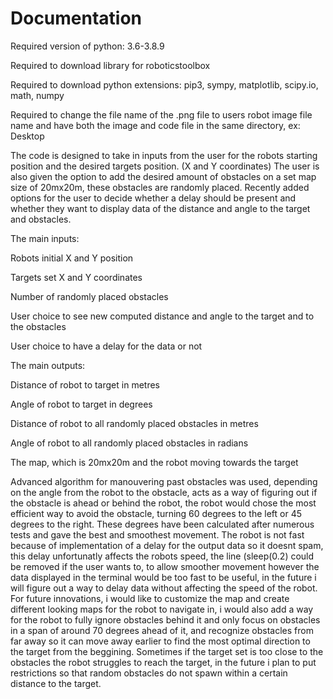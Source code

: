 # Documentation

Required version of python: 3.6-3.8.9

Required to download library for roboticstoolbox

Required to download python extensions: pip3, sympy, matplotlib, scipy.io, math, numpy

Required to change the file name of the .png file to users robot image file name and have both the image and code file in the same directory, ex: Desktop

The code is designed to take in inputs from the user for the robots starting position and the desired targets position. (X and Y coordinates) 
The user is also given the option to add the desired amount of obstacles on a set map size of 20mx20m, these obstacles are randomly placed.
Recently added options for the user to decide whether a delay should be present and whether they want to display data of the distance and angle to the target and obstacles.

The main inputs:

  Robots initial X and Y position
  
  Targets set X and Y coordinates
  
  Number of randomly placed obstacles
  
  User choice to see new computed distance and angle to the target and to the obstacles
  
  User choice to have a delay for the data or not

The main outputs:

  Distance of robot to target in metres
  
  Angle of robot to target in degrees
  
  Distance of robot to all randomly placed obstacles in metres 
  
  Angle of robot to all randomly placed obstacles in radians
  
  The map, which is 20mx20m and the robot moving towards the target
  
Advanced algorithm for manouvering past obstacles was used, depending on the angle from the robot to the obstacle, acts as a way of figuring out if the obstacle is ahead or behind the robot, the robot would chose the most efficient way to avoid the obstacle, turning 60 degrees to the left or 45 degrees to the right. These degrees have been calculated after numerous tests and gave the best and smoothest movement.
The robot is not fast because of implementation of a delay for the output data so it doesnt spam, this delay unfortunatly affects the robots speed, the line (sleep(0.2) could be removed if the user wants to, to allow smoother movement however the data displayed in the terminal would be too fast to be useful, in the future i will figure out a way to delay data without affecting the speed of the robot.
For future innovations, i would like to customize the map and create different looking maps for the robot to navigate in, i would also add a way for the robot to fully ignore obstacles behind it and only focus on obstacles in a span of around 70 degrees ahead of it, and recognize obstacles from far away so it can move away earlier to find the most optimal direction to the target from the beggining. Sometimes if the target set is too close to the obstacles the robot struggles to reach the target, in the future i plan to put restrictions so that random obstacles do not spawn within a certain distance to the target.
